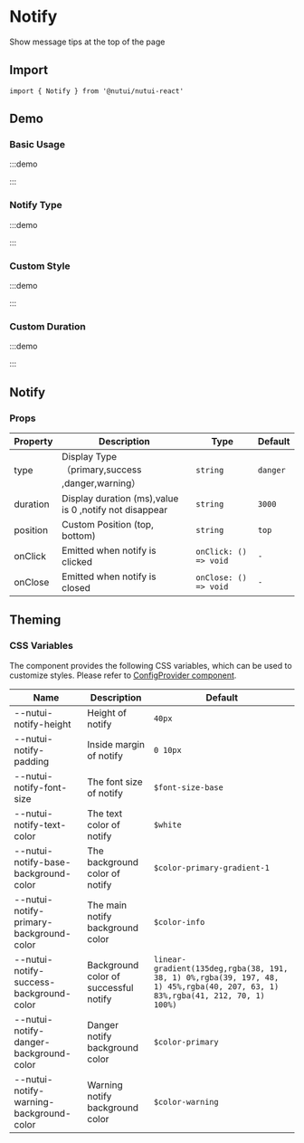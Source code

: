 # Notify

Show message tips at the top of the page

## Import

```tsx
import { Notify } from '@nutui/nutui-react'
```

## Demo

### Basic Usage

:::demo

<CodeBlock src='h5/demo1.tsx'></CodeBlock>

:::

### Notify Type

:::demo

<CodeBlock src='h5/demo2.tsx'></CodeBlock>

:::

### Custom Style

:::demo

<CodeBlock src='h5/demo3.tsx'></CodeBlock>

:::

### Custom Duration

:::demo

<CodeBlock src='h5/demo4.tsx'></CodeBlock>

:::

## Notify

### Props

| Property | Description | Type | Default |
| --- | --- | --- | --- |
| type | Display Type（primary,success ,danger,warning） | `string` | `danger` |
| duration | Display duration (ms),value is 0 ,notify not disappear | `string` | `3000` |
| position | Custom Position (top, bottom) | `string` | `top` |
| onClick | Emitted when notify is clicked | `onClick: () => void` | `-` |
| onClose | Emitted when notify is closed | `onClose: () => void` | `-` |

## Theming

### CSS Variables

The component provides the following CSS variables, which can be used to customize styles. Please refer to [ConfigProvider component](#/en-US/component/configprovider).

| Name | Description | Default |
| --- | --- | --- |
| \--nutui-notify-height | Height of notify | `40px` |
| \--nutui-notify-padding | Inside margin of notify | `0 10px` |
| \--nutui-notify-font-size | The font size of notify | `$font-size-base` |
| \--nutui-notify-text-color | The text color of notify | `$white` |
| \--nutui-notify-base-background-color | The background color of notify | `$color-primary-gradient-1` |
| \--nutui-notify-primary-background-color | The main notify background color | `$color-info` |
| \--nutui-notify-success-background-color | Background color of successful notify | `linear-gradient(135deg,rgba(38, 191, 38, 1) 0%,rgba(39, 197, 48, 1) 45%,rgba(40, 207, 63, 1) 83%,rgba(41, 212, 70, 1) 100%)` |
| \--nutui-notify-danger-background-color | Danger notify background color | `$color-primary` |
| \--nutui-notify-warning-background-color | Warning notify background color | `$color-warning` |
